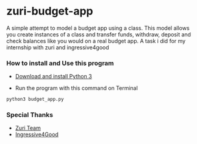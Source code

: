 # zuri-budget-app
A simple attempt to model a budget app using a class. This model allows you create instances of a class and transfer funds, withdraw, deposit and check balances like you would on a real budget app. A task i did for my internship with zuri and ingressive4good

### How to install and Use this program
- [Download and install Python 3](https://www.python.org/downloads/)


- Run the program with this command on Terminal

```sh
python3 budget_app.py
```
### Special Thanks
- [Zuri Team](https://zuri.team/)
- [Ingressive4Good](https://ingressive.org/)
